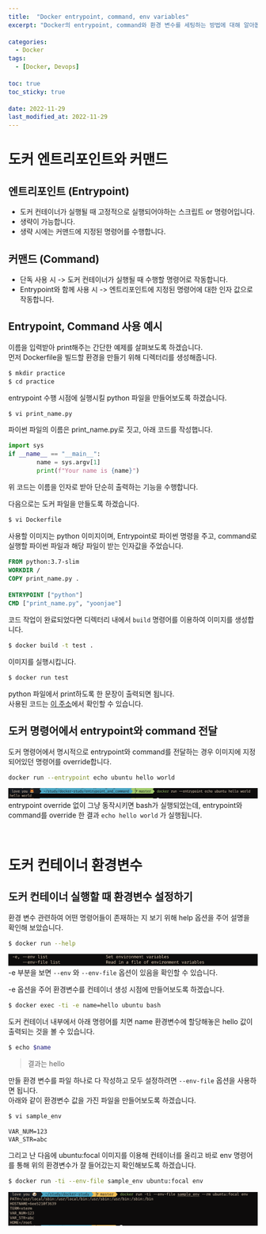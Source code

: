 ```yaml
---
title:  "Docker entrypoint, command, env variables"
excerpt: "Docker의 entrypoint, command와 환경 변수를 세팅하는 방법에 대해 알아봅니다.  "

categories:
  - Docker
tags:
  - [Docker, Devops]

toc: true
toc_sticky: true
 
date: 2022-11-29
last_modified_at: 2022-11-29
---
```


# 도커 엔트리포인트와 커맨드  
## 엔트리포인트 (Entrypoint)
- 도커 컨테이너가 실행될 때 고정적으로 실행되어야하는 스크립트 or 명령어입니다.  
- 생략이 가능합니다.  
- 생략 시에는 커맨드에 지정된 명령어를 수행합니다.  

## 커맨드 (Command)
- 단독 사용 시 -> 도커 컨테이너가 실행될 때 수행할 명령어로 작동합니다.    
- Entrypoint와 함께 사용 시 -> 엔트리포인트에 지정된 명령어에 대한 인자 값으로 작동합니다.  

## Entrypoint, Command 사용 예시
이름을 입력받아 print해주는 간단한 예제를 살펴보도록 하겠습니다.  
먼저 Dockerfile을 빌드할 환경을 만들기 위해 디렉터리를 생성해줍니다.  
```sh
$ mkdir practice
$ cd practice
```

entrypoint 수행 시점에 실행시킬 python 파일을 만들어보도록 하겠습니다.  
```sh
$ vi print_name.py
```
파이썬 파일의 이름은 print_name.py로 짓고, 아래 코드를 작성햅니다.  
```python
import sys
if __name__ == "__main__":
        name = sys.argv[1]
        print(f"Your name is {name}")
```
위 코드는 이름을 인자로 받아 단순히 출력하는 기능을 수행합니다.  

다음으로는 도커 파일을 만들도록 하겠습니다.  
```sh
$ vi Dockerfile
```
사용할 이미지는 python 이미지이며, Entrypoint로 파이썬 명령을 주고, command로 실행할 파이썬 파일과 해당 파일이 받는 인자값을 주었습니다.  
```Dockerfile
FROM python:3.7-slim
WORKDIR /
COPY print_name.py .

ENTRYPOINT ["python"]
CMD ["print_name.py", "yoonjae"]
```

코드 작업이 완료되었다면 디렉터리 내에서 `build` 명령어를 이용하여 이미지를 생성합니다.  
```sh
$ docker build -t test .
```
이미지를 실행시킵니다.  
```sh
$ docker run test
```
python 파일에서 print하도록 한 문장이 출력되면 됩니다.  
사용된 코드는 [이 주소](https://github.com/yunyun3599/DockerStudy/tree/master/entrypoint_and_command)에서 확인할 수 있습니다.  

## 도커 명령어에서 entrypoint와 command 전달  
도커 명령어에서 명시적으로 entrypoint와 command를 전달하는 경우 이미지에 지정되어있던 명령어를 override합니다.  

```sh
docker run --entrypoint echo ubuntu hello world
```
![](/assets/img/2022-11/2022-11-25-docker_entrypoint_command/docker_run_entrypoint_option_override.png)
entrypoint override 없이 그냥 동작시키면 bash가 실행되었는데, entrypoint와 command를 override 한 결과 `echo hello world` 가 실행됩니다.  

<br>

# 도커 컨테이너 환경변수  
## 도커 컨테이너 실행할 때 환경변수 설정하기  
환경 변수 관련하여 어떤 명령어들이 존재하는 지 보기 위해 help 옵션을 주어 설명을 확인해 보았습니다.  
```sh
$ docker run --help
```
![](/assets/img/2022-11/2022-11-25-docker_container_environment_variable/docker_run_help.png)
-e 부분을 보면 `--env` 와 `--env-file` 옵션이 있음을 확인할 수 있습니다. 

-e 옵션을 주어 환경변수를 컨테이너 생성 시점에 만들어보도록 하겠습니다.  
```sh
$ docker exec -ti -e name=hello ubuntu bash
```
도커 컨테이너 내부에서 아래 명령어를 치면 name 환경변수에 할당해놓은 hello 값이 출력되는 것을 볼 수 있습니다.  
```sh
$ echo $name
```
> 결과는 hello

만들 환경 변수를 파일 하나로 다 작성하고 모두 설정하려면 `--env-file` 옵션을 사용하면 됩니다.  
아래와 같이 환경변수 값을 가진 파일을 만들어보도록 하겠습니다.  
```sh
$ vi sample_env
```
```
VAR_NUM=123
VAR_STR=abc
```
그리고 난 다음에 ubuntu:focal 이미지를 이용해 컨테이너를 올리고 바로 env 명령어를 통해 위의 환경변수가 잘 들어갔는지 확인해보도록 하겠습니다.  
```sh
$ docker run -ti --env-file sample_env ubuntu:focal env
```
![](/assets/img/2022-11/2022-11-25-docker_container_environment_variable/2022-11-29-env_file.png)

